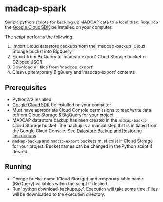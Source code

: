 # madcap-spark

Simple python scripts for backing up MADCAP data to a local disk. Requires the [Google Cloud SDK](https://cloud.google.com/sdk/) be installed on your computer.

The script performs the following:
1. Import Cloud datastore backups from the 'madcap-backup' Cloud Storage bucket into BigQuery
1. Export from BigQuery to 'madcap-export' Cloud Storage bucket in GZipped JSON
1. Download all files from 'madcap-export'
1. Clean up temporary BigQuery and 'madcap-export' contents

## Prerequisites
- Python2/3 installed
- [Google Cloud SDK](https://cloud.google.com/sdk/) be installed on your computer
- Must have appropriate Cloud Console permissions to read/write data to/from Cloud Storage & BigQuery for your project
- MADCAP data store backup has been created in the `madcap-backup` Cloud Storage bucket. The backup is a manual step that is initiated from the Google Cloud Console. See [Datastore Backup and Restoring Instructions](https://cloud.google.com/appengine/docs/standard/python/console/datastore-backing-up-restoring)
- `madcap-backup` and `madcap-export` buckets must exist in Cloud Storage for your project. Bucket names can be changed in the Python script if desired.

## Running
- Change bucket name (Cloud Storage) and temporary table name (BigQuery) variables within the script if desired.
- Run 'python download-backups.py'. Execution will take some time. Files will be downloaded to the execution directory.